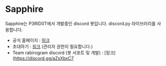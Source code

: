 # Sapphire

Sapphire는 P3RID0T에서 개발중인 discord 봇입니다. discord.py 라이브러리를 사용합니다.

 * 공식 홈페이지 : [링크](https://kainight.github.io/rabirobotdocs/)
 * 초대하기 : [링크](https://discord.com/api/oauth2/authorize?client_id=855652837236670464&permissions=8&scope=bot) (관리자 권한이 필요합니다.)
 * Team rabirogram discord (봇 서포트 및 개발) : [링크](https://discord.gg/aZsXbxC7
